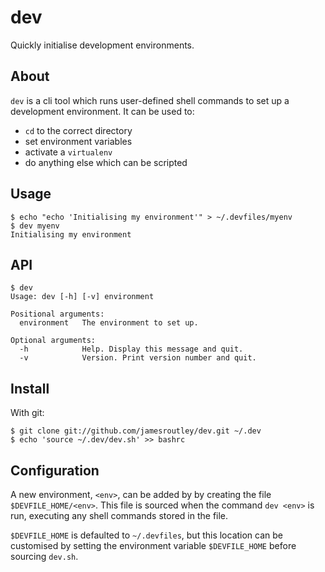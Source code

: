 # dev

Quickly initialise development environments.


## About

`dev` is a cli tool which runs user-defined shell commands to set up a development environment. It can be used to:

- `cd` to the correct directory
- set environment variables
- activate a `virtualenv`
- do anything else which can be scripted


## Usage

```shell
$ echo "echo 'Initialising my environment'" > ~/.devfiles/myenv
$ dev myenv
Initialising my environment
```


## API

```
$ dev
Usage: dev [-h] [-v] environment

Positional arguments:
  environment   The environment to set up.

Optional arguments:
  -h            Help. Display this message and quit.
  -v            Version. Print version number and quit.
```


## Install

With git:
```shell
$ git clone git://github.com/jamesroutley/dev.git ~/.dev
$ echo 'source ~/.dev/dev.sh' >> bashrc
```


## Configuration

A new environment, `<env>`, can be added by by creating the file `$DEVFILE_HOME/<env>`. This file is sourced when the command `dev <env>` is run, executing any shell commands stored in the file.

`$DEVFILE_HOME` is defaulted to `~/.devfiles`, but this location can be customised by setting the environment variable `$DEVFILE_HOME` before sourcing `dev.sh`.
